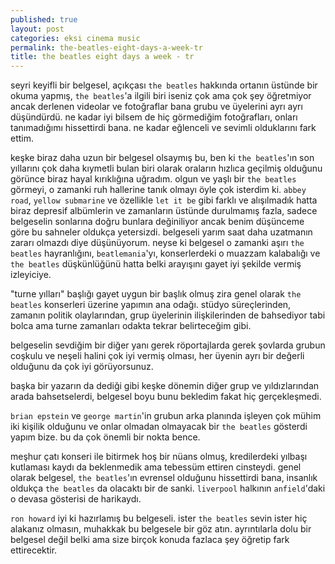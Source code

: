 ```yaml
---
published: true
layout: post
categories: eksi cinema music
permalink: the-beatles-eight-days-a-week-tr
title: the beatles eight days a week - tr
---
```

seyri keyifli bir belgesel, açıkçası `the beatles` hakkında ortanın üstünde bir okuma yapmış, `the beatles`'a ilgili biri iseniz çok ama çok şey öğretmiyor ancak derlenen videolar ve fotoğraflar bana grubu ve üyelerini ayrı ayrı düşündürdü. ne kadar iyi bilsem de hiç görmediğim fotoğrafları, onları tanımadığımı hissettirdi bana. ne kadar eğlenceli ve sevimli olduklarını fark ettim.

keşke biraz daha uzun bir belgesel olsaymış bu, ben ki `the beatles`'ın son yıllarını çok daha kıymetli bulan biri olarak oraların hızlıca geçilmiş olduğunu görünce biraz hayal kırıklığına uğradım. olgun ve yaşlı bir `the beatles` görmeyi, o zamanki ruh hallerine tanık olmayı öyle çok isterdim ki. `abbey road`, `yellow submarine` ve özellikle `let it be` gibi farklı ve alışılmadık hatta biraz depresif albümlerin ve zamanların üstünde durulmamış fazla, sadece belgeselin sonlarına doğru bunlara değiniliyor ancak benim düşünceme göre bu sahneler oldukça yetersizdi. belgeseli yarım saat daha uzatmanın zararı olmazdı diye düşünüyorum. neyse ki belgesel o zamanki aşırı `the beatles` hayranlığını, `beatlemania`'yı, konserlerdeki o muazzam kalabalığı ve `the beatles` düşkünlüğünü hatta belki arayışını gayet iyi şekilde vermiş izleyiciye.

"turne yılları" başlığı gayet uygun bir başlık olmuş zira genel olarak `the beatles` konserleri üzerine yapımın ana odağı. stüdyo süreçlerinden, zamanın politik olaylarından, grup üyelerinin ilişkilerinden de bahsediyor tabi bolca ama turne zamanları odakta tekrar belirteceğim gibi.

belgeselin sevdiğim bir diğer yanı gerek röportajlarda gerek şovlarda grubun coşkulu ve neşeli halini çok iyi vermiş olması, her üyenin ayrı bir değerli olduğunu da çok iyi görüyorsunuz. 

başka bir yazarın da dediği gibi keşke dönemin diğer grup ve yıldızlarından arada bahsetselerdi, belgesel boyu bunu bekledim fakat hiç gerçekleşmedi. 

`brian epstein` ve `george martin`'in grubun arka planında işleyen çok mühim iki kişilik olduğunu ve onlar olmadan olmayacak bir `the beatles` gösterdi yapım bize. bu da çok önemli bir nokta bence.

meşhur çatı konseri ile bitirmek hoş bir nüans olmuş, kredilerdeki yılbaşı kutlaması kaydı da beklenmedik ama tebessüm ettiren cinsteydi. genel olarak belgesel, `the beatles`'ın evrensel olduğunu hissettirdi bana, insanlık oldukça `the beatles` da olacaktı bir de sanki. `liverpool` halkının `anfield`'daki o devasa gösterisi de harikaydı. 

`ron howard` iyi ki hazırlamış bu belgeseli. ister `the beatles` sevin ister hiç alakanız olmasın, muhakkak bu belgesele bir göz atın. ayrıntılarla dolu bir belgesel değil belki ama size birçok konuda fazlaca şey öğretip fark ettirecektir.
